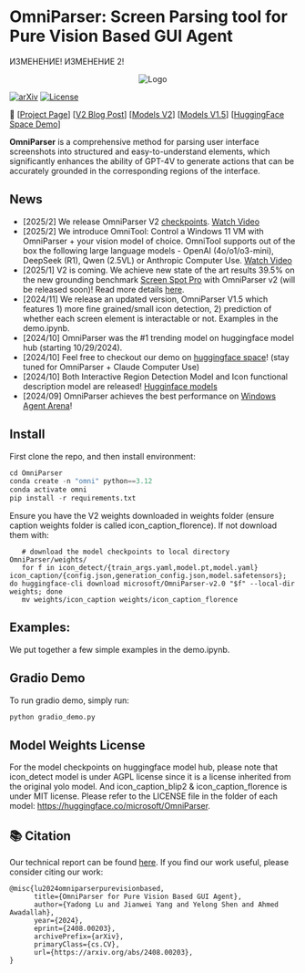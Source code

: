 # OmniParser: Screen Parsing tool for Pure Vision Based GUI Agent
ИЗМЕНЕНИЕ!
ИЗМЕНЕНИЕ 2!
<p align="center">
  <img src="imgs/logo.png" alt="Logo">
</p>

[![arXiv](https://img.shields.io/badge/Paper-green)](https://arxiv.org/abs/2408.00203)
[![License](https://img.shields.io/badge/License-MIT-yellow.svg)](https://opensource.org/licenses/MIT)

📢 [[Project Page](https://microsoft.github.io/OmniParser/)] [[V2 Blog Post](https://www.microsoft.com/en-us/research/articles/omniparser-v2-turning-any-llm-into-a-computer-use-agent/)] [[Models V2](https://huggingface.co/microsoft/OmniParser-v2.0)] [[Models V1.5](https://huggingface.co/microsoft/OmniParser)] [[HuggingFace Space Demo](https://huggingface.co/spaces/microsoft/OmniParser-v2)]

**OmniParser** is a comprehensive method for parsing user interface screenshots into structured and easy-to-understand elements, which significantly enhances the ability of GPT-4V to generate actions that can be accurately grounded in the corresponding regions of the interface. 

## News
- [2025/2] We release OmniParser V2 [checkpoints](https://huggingface.co/microsoft/OmniParser-v2.0). [Watch Video](https://1drv.ms/v/c/650b027c18d5a573/EWXbVESKWo9Buu6OYCwg06wBeoM97C6EOTG6RjvWLEN1Qg?e=alnHGC)
- [2025/2] We introduce OmniTool: Control a Windows 11 VM with OmniParser + your vision model of choice. OmniTool supports out of the box the following large language models - OpenAI (4o/o1/o3-mini), DeepSeek (R1), Qwen (2.5VL) or Anthropic Computer Use. [Watch Video](https://1drv.ms/v/c/650b027c18d5a573/EehZ7RzY69ZHn-MeQHrnnR4BCj3by-cLLpUVlxMjF4O65Q?e=8LxMgX)
- [2025/1] V2 is coming. We achieve new state of the art results 39.5% on the new grounding benchmark [Screen Spot Pro](https://github.com/likaixin2000/ScreenSpot-Pro-GUI-Grounding/tree/main) with OmniParser v2 (will be released soon)! Read more details [here](https://github.com/microsoft/OmniParser/tree/master/docs/Evaluation.md).
- [2024/11] We release an updated version, OmniParser V1.5 which features 1) more fine grained/small icon detection, 2) prediction of whether each screen element is interactable or not. Examples in the demo.ipynb. 
- [2024/10] OmniParser was the #1 trending model on huggingface model hub (starting 10/29/2024). 
- [2024/10] Feel free to checkout our demo on [huggingface space](https://huggingface.co/spaces/microsoft/OmniParser)! (stay tuned for OmniParser + Claude Computer Use)
- [2024/10] Both Interactive Region Detection Model and Icon functional description model are released! [Hugginface models](https://huggingface.co/microsoft/OmniParser)
- [2024/09] OmniParser achieves the best performance on [Windows Agent Arena](https://microsoft.github.io/WindowsAgentArena/)! 

## Install 
First clone the repo, and then install environment:
```python
cd OmniParser
conda create -n "omni" python==3.12
conda activate omni
pip install -r requirements.txt
```

Ensure you have the V2 weights downloaded in weights folder (ensure caption weights folder is called icon_caption_florence). If not download them with:
```
   # download the model checkpoints to local directory OmniParser/weights/
   for f in icon_detect/{train_args.yaml,model.pt,model.yaml} icon_caption/{config.json,generation_config.json,model.safetensors}; do huggingface-cli download microsoft/OmniParser-v2.0 "$f" --local-dir weights; done
   mv weights/icon_caption weights/icon_caption_florence
```

<!-- ## [deprecated]
Then download the model ckpts files in: https://huggingface.co/microsoft/OmniParser, and put them under weights/, default folder structure is: weights/icon_detect, weights/icon_caption_florence, weights/icon_caption_blip2. 

For v1: 
convert the safetensor to .pt file. 
```python
python weights/convert_safetensor_to_pt.py

For v1.5: 
download 'model_v1_5.pt' from https://huggingface.co/microsoft/OmniParser/tree/main/icon_detect_v1_5, make a new dir: weights/icon_detect_v1_5, and put it inside the folder. No weight conversion is needed. 
``` -->

## Examples:
We put together a few simple examples in the demo.ipynb. 

## Gradio Demo
To run gradio demo, simply run:
```python
python gradio_demo.py
```

## Model Weights License
For the model checkpoints on huggingface model hub, please note that icon_detect model is under AGPL license since it is a license inherited from the original yolo model. And icon_caption_blip2 & icon_caption_florence is under MIT license. Please refer to the LICENSE file in the folder of each model: https://huggingface.co/microsoft/OmniParser.

## 📚 Citation
Our technical report can be found [here](https://arxiv.org/abs/2408.00203).
If you find our work useful, please consider citing our work:
```
@misc{lu2024omniparserpurevisionbased,
      title={OmniParser for Pure Vision Based GUI Agent}, 
      author={Yadong Lu and Jianwei Yang and Yelong Shen and Ahmed Awadallah},
      year={2024},
      eprint={2408.00203},
      archivePrefix={arXiv},
      primaryClass={cs.CV},
      url={https://arxiv.org/abs/2408.00203}, 
}
```
